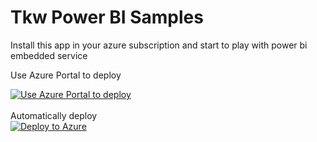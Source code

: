 # Tkw Power BI Samples
Install this app in your azure subscription and start to play with power bi embedded service

Use Azure Portal to deploy

<a href="https://portal.azure.com/#create/Microsoft.Template/uri/https%3A%2F%2Fraw.githubusercontent.com%2Ftecknoworks%2Ftkw-power-bi%2Fmaster%2Fportal-arm%2Fazuredeploy.json
" target="_blank">
    <img src="http://azuredeploy.net/deploybutton.png" title="Use Azure Portal to deploy" />
</a>
<br/>
<br/>
Automatically deploy 
<br/>
[![Deploy to Azure](http://azuredeploy.net/deploybutton.png)](https://azuredeploy.net/)
